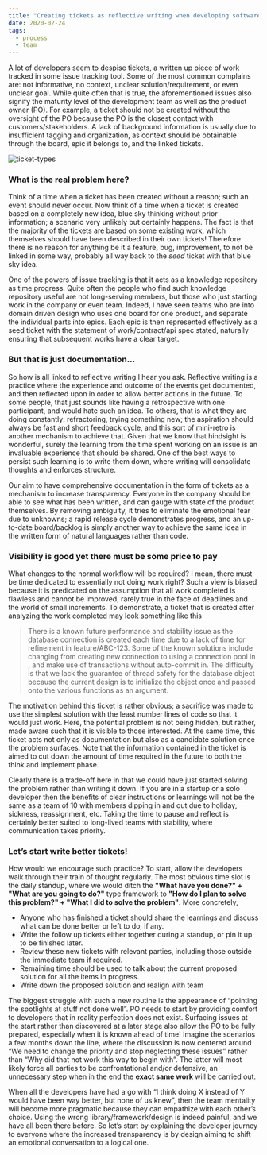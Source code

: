 ```yaml
---
title: "Creating tickets as reflective writing when developing software"
date: 2020-02-24
tags:
  - process
  - team
---
```


A lot of developers seem to despise tickets, a written up piece of work tracked in some issue tracking tool.
Some of the most common complains are: not informative, no context, unclear solution/requirement, or even
unclear goal. While quite often that is true, the aforementioned issues also signify the maturity level of
the development team as well as the product owner (PO). For example, a ticket should not be created without
the oversight of the PO because the PO is the closest contact with customers/stakeholders. A lack of background
information is usually due to insufficient tagging and organization, as context should be obtainable through the
board, epic it belongs to, and the linked tickets.

![ticket-types](/images/2020-02-24-ticket-types.png)

### What is the real problem here?

Think of a time when a ticket has been created without a reason; such an event should never occur. Now think
of a time when a ticket is created based on a completely new idea, blue sky thinking without prior information;
a scenario very unlikely but certainly happens. The fact is that the majority of the tickets are based on some
existing work, which themselves should have been described in their own tickets! Therefore there is no reason
for anything be it a feature, bug, improvement, to not be linked in some way, probably all way back to the *seed*
ticket with that blue sky idea.

One of the powers of issue tracking is that it acts as a knowledge repository as time progress. Quite often
the people who find such knowledge repository useful are not long-serving members, but those who just starting
work in the company or even team. Indeed, I have seen teams who are into domain driven design who uses one board
for one product, and separate the individual parts into epics. Each epic is then represented effectively as a seed
ticket with the statement of work/contract/api spec stated, naturally ensuring that subsequent works
have a clear target.

### But that is just documentation...

So how is all linked to reflective writing I hear you ask. Reflective writing is a practice where the
experience and outcome of the events get documented, and then reflected upon in order to allow better
actions in the future. To some people, that just sounds like having a retrospective with one participant,
and would hate such an idea. To others, that is what they are doing constantly: refractoring, trying something
new; the aspiration should always be fast and short feedback cycle, and this sort of mini-retro is another
mechanism to achieve that. Given that we know that hindsight is wonderful, surely the learning from the time
spent working on an issue is an invaluable experience that should be shared. One of the best ways to persist
such learning is to write them down, where writing will consolidate thoughts and enforces structure.

Our aim to have comprehensive documentation in the form of tickets as a mechanism to increase transparency.
Everyone in the company should be able to see what has been written, and can gauge with state of the product
themselves. By removing ambiguity, it tries to eliminate the emotional fear due to unknowns; a rapid release
cycle demonstrates progress, and an up-to-date board/backlog is simply another way to achieve the same idea
in the written form of natural languages rather than code.

### Visibility is good yet there must be some price to pay

What changes to the normal workflow will be required? I mean, there must be time dedicated to essentially not
doing work right? Such a view is biased because it is predicated on the assumption that all work completed is
flawless and cannot be improved, rarely true in the face of deadlines and the world of small increments. To
demonstrate, a ticket that is created after analyzing the work completed may look something like this

> There is a known future performance and stability issue as the database connection is created
> each time due to a lack of time for refinement in feature/ABC-123. Some of the known solutions include
>changing from creating new connection to using a connection pool in <some random place>, and make use
>of transactions without auto-commit in<another random place>. The difficulty is that we lack the guarantee
>of thread safety for the database object because the current design is to initialize the object once and
>passed onto the various functions as an argument.

The motivation behind this ticket is rather obvious; a sacrifice was made to use the simplest solution
with the least number lines of code so that it would just work. Here, the potential problem is not being
hidden, but rather, made aware such that it is visible to those interested. At the same time, this ticket acts
not only as documentation but also as a candidate solution once the problem surfaces. Note that the information
contained in the ticket is aimed to cut down the amount of time required in the future to both the think
and implement phase.

Clearly there is a trade-off here in that we could have just started solving the problem rather than
writing it down. If you are in a startup or a solo developer then the benefits of clear instructions
or learnings will not be the same as a team of 10 with members dipping in and out due to holiday, sickness,
reassignment, etc. Taking the time to pause and reflect is certainly better suited to long-lived teams with
stability, where communication takes priority.

### Let’s start write better tickets!

How would we encourage such practice? To start, allow the developers walk through their train of thought
regularly. The most obvious time slot is the daily standup, where we would ditch the
**"What have you done?" + "What are you going to do?"** type framework to
**"How do I plan to solve this problem?" + "What I did to solve the problem"**. More concretely,

- Anyone who has finished a ticket should share the learnings and discuss what can be done better or left to do, if any.
- Write the follow up tickets either together during a standup, or pin it up to be finished later.
- Review these new tickets with relevant parties, including those outside the immediate team if required.
- Remaining time should be used to talk about the current proposed solution for all the items in progress.
- Write down the proposed solution and realign with team

The biggest struggle with such a new routine is the appearance of “pointing the spotlights at stuff not done well”.
PO needs to start by providing comfort to developers that in reality perfection does not exist. Surfacing issues
at the start rather than discovered at a later stage also allow the PO to be fully prepared, especially when it
is known ahead of time! Imagine the scenarios a few months down the line, where the discussion is now centered
around “We need to change the priority and stop neglecting these issues” rather than
“Why did that not work this way to begin with”. The latter will most likely force all parties to be
confrontational and/or defensive, an unnecessary step when in the end the **exact same work** will be carried out.

When all the developers have had a go with “I think doing X instead of Y would have been way better,
but none of us knew”, then the team mentality will become more pragmatic because they can empathize
with each other’s choice. Using the wrong library/framework/design is indeed painful, and we have all
been there before. So let’s start by explaining the developer journey to everyone where the increased
transparency is by design aiming to shift an emotional conversation to a logical one.
